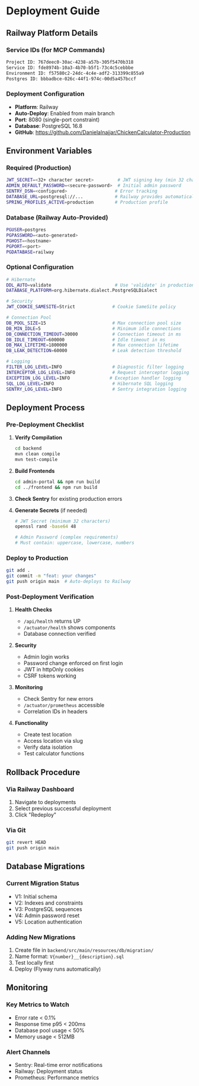 # Deployment Guide

## Railway Platform Details

### Service IDs (for MCP Commands)
```bash
Project ID: 767deec0-30ac-4238-a57b-305f5470b318
Service ID: fde8974b-10a3-4b70-b5f1-73c4c5cebbbe
Environment ID: f57580c2-24dc-4c4e-adf2-313399c855a9
Postgres ID: bbbadbce-026c-44f1-974c-00d5a457bccf
```

### Deployment Configuration
- **Platform**: Railway
- **Auto-Deploy**: Enabled from main branch
- **Port**: 8080 (single-port constraint)
- **Database**: PostgreSQL 16.8
- **GitHub**: https://github.com/Danielalnajjar/ChickenCalculator-Production

## Environment Variables

### Required (Production)
```bash
JWT_SECRET=<32+ character secret>         # JWT signing key (min 32 chars)
ADMIN_DEFAULT_PASSWORD=<secure-password>  # Initial admin password
SENTRY_DSN=<configured>                  # Error tracking
DATABASE_URL=postgresql://...            # Railway provides automatically
SPRING_PROFILES_ACTIVE=production        # Production profile
```

### Database (Railway Auto-Provided)
```bash
PGUSER=postgres
PGPASSWORD=<auto-generated>
PGHOST=<hostname>
PGPORT=<port>
PGDATABASE=railway
```

### Optional Configuration
```bash
# Hibernate
DDL_AUTO=validate                        # Use 'validate' in production
DATABASE_PLATFORM=org.hibernate.dialect.PostgreSQLDialect

# Security
JWT_COOKIE_SAMESITE=Strict              # Cookie SameSite policy

# Connection Pool
DB_POOL_SIZE=15                         # Max connection pool size
DB_MIN_IDLE=5                           # Minimum idle connections
DB_CONNECTION_TIMEOUT=30000             # Connection timeout in ms
DB_IDLE_TIMEOUT=600000                  # Idle timeout in ms
DB_MAX_LIFETIME=1800000                 # Max connection lifetime
DB_LEAK_DETECTION=60000                 # Leak detection threshold

# Logging
FILTER_LOG_LEVEL=INFO                   # Diagnostic filter logging
INTERCEPTOR_LOG_LEVEL=INFO              # Request interceptor logging
EXCEPTION_LOG_LEVEL=INFO               # Exception handler logging
SQL_LOG_LEVEL=INFO                      # Hibernate SQL logging
SENTRY_LOG_LEVEL=INFO                   # Sentry integration logging
```

## Deployment Process

### Pre-Deployment Checklist
1. **Verify Compilation**
   ```bash
   cd backend
   mvn clean compile
   mvn test-compile
   ```

2. **Build Frontends**
   ```bash
   cd admin-portal && npm run build
   cd ../frontend && npm run build
   ```

3. **Check Sentry** for existing production errors

4. **Generate Secrets** (if needed)
   ```bash
   # JWT Secret (minimum 32 characters)
   openssl rand -base64 48
   
   # Admin Password (complex requirements)
   # Must contain: uppercase, lowercase, numbers
   ```

### Deploy to Production
```bash
git add .
git commit -m "feat: your changes"
git push origin main  # Auto-deploys to Railway
```

### Post-Deployment Verification

1. **Health Checks**
   - `/api/health` returns UP
   - `/actuator/health` shows components
   - Database connection verified

2. **Security**
   - Admin login works
   - Password change enforced on first login
   - JWT in httpOnly cookies
   - CSRF tokens working

3. **Monitoring**
   - Check Sentry for new errors
   - `/actuator/prometheus` accessible
   - Correlation IDs in headers

4. **Functionality**
   - Create test location
   - Access location via slug
   - Verify data isolation
   - Test calculator functions

## Rollback Procedure

### Via Railway Dashboard
1. Navigate to deployments
2. Select previous successful deployment
3. Click "Redeploy"

### Via Git
```bash
git revert HEAD
git push origin main
```

## Database Migrations

### Current Migration Status
- V1: Initial schema
- V2: Indexes and constraints
- V3: PostgreSQL sequences
- V4: Admin password reset
- V5: Location authentication

### Adding New Migrations
1. Create file in `backend/src/main/resources/db/migration/`
2. Name format: `V{number}__{description}.sql`
3. Test locally first
4. Deploy (Flyway runs automatically)

## Monitoring

### Key Metrics to Watch
- Error rate < 0.1%
- Response time p95 < 200ms
- Database pool usage < 50%
- Memory usage < 512MB

### Alert Channels
- Sentry: Real-time error notifications
- Railway: Deployment status
- Prometheus: Performance metrics